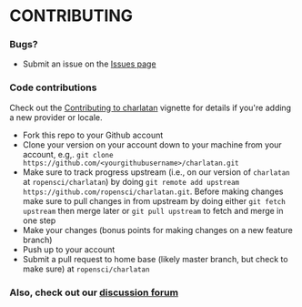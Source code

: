 # CONTRIBUTING #

### Bugs?

* Submit an issue on the [Issues page](https://github.com/ropensci/charlatan/issues)

### Code contributions

Check out the [Contributing to charlatan](https://github.com/ropensci/charlatan/blob/master/vignettes/contributing.Rmd) vignette for details if you're adding a new provider or locale.

* Fork this repo to your Github account
* Clone your version on your account down to your machine from your account, e.g,. `git clone https://github.com/<yourgithubusername>/charlatan.git`
* Make sure to track progress upstream (i.e., on our version of `charlatan` at `ropensci/charlatan`) by doing `git remote add upstream https://github.com/ropensci/charlatan.git`. Before making changes make sure to pull changes in from upstream by doing either `git fetch upstream` then merge later or `git pull upstream` to fetch and merge in one step
* Make your changes (bonus points for making changes on a new feature branch)
* Push up to your account
* Submit a pull request to home base (likely master branch, but check to make sure) at `ropensci/charlatan`

### Also, check out our [discussion forum](https://discuss.ropensci.org)
